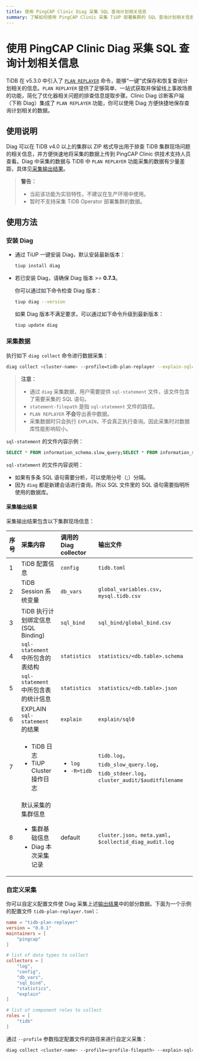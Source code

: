 ```yaml
---
title: 使用 PingCAP Clinic Diag 采集 SQL 查询计划相关信息
summary: 了解如何使用 PingCAP Clinic 采集 TiUP 部署集群的 SQL 查询计划相关信息。
---
```


# 使用 PingCAP Clinic Diag 采集 SQL 查询计划相关信息

TiDB 在 v5.3.0 中引入了 [`PLAN REPLAYER`](/sql-plan-replayer.md) 命令，能够“一键”式保存和恢复查询计划相关的信息。`PLAN REPLAYER` 提供了足够简单、一站式获取并保留线上事故场景的功能，简化了优化器相关问题的排查信息提取步骤。Clinic Diag 诊断客户端（下称 Diag）集成了 `PLAN REPLAYER` 功能，你可以使用 Diag 方便快捷地保存查询计划相关的数据。

## 使用说明

Diag 可以在 TiDB v4.0 以上的集群以 ZIP 格式导出用于排查 TiDB 集群现场问题的相关信息，并方便快速地将采集的数据上传到 PingCAP Clinic 供技术支持人员查看。Diag 中采集的数据与 TiDB 中 `PLAN REPLAYER` 功能采集的数据有少量差距，具体见[采集输出结果](#采集输出结果)。

> **警告：**
>
> - 当前该功能为实验特性，不建议在生产环境中使用。
> - 暂时不支持采集 TiDB Operator 部署集群的数据。

## 使用方法

### 安装 Diag

- 通过 TiUP 一键安装 Diag，默认安装最新版本：

    ```bash
    tiup install diag
    ```

- 若已安装 Diag，请确保 Diag 版本 >= **0.7.3**。

    你可以通过如下命令检查 Diag 版本：

    ```bash
    tiup diag --version
    ```

    如果 Diag 版本不满足要求，可以通过如下命令升级到最新版本：

    ```bash
    tiup update diag
    ```

### 采集数据

执行如下 `diag collect` 命令进行数据采集：

```bash
diag collect <cluster-name> --profile=tidb-plan-replayer --explain-sql=<statement-filepath>
```

> **注意：**
>
> - 通过 `diag` 采集数据，用户需要提供 `sql-statement` 文件，该文件包含了需要采集的 SQL 语句。
> - `statement-filepath` 是指 `sql-statement` 文件的路径。
> - `PLAN REPLAYER` **不会**导出表中数据。
> - 采集数据时只会执行 `EXPLAIN`，不会真正执行查询。因此采集时对数据库性能影响较小。

`sql-statement` 的文件内容示例：

```sql
SELECT * FROM information_schema.slow_query;SELECT * FROM information_schema.statements_summary
```

`sql-statement` 的文件内容说明：

- 如果有多条 SQL 语句需要分析，可以使用分号（;）分隔。
- 因为 `diag` 都是新建会话进行查询，所以 SQL 文件里的 SQL 语句需要指明所使用的数据库。

#### 采集输出结果

采集输出结果包含以下集群现场信息：

| 序号 | 采集内容 | 调用的 Diag collector | 输出文件 |
| :--- | :--- | :--- | :--- |
| 1 | TiDB 配置信息 | `config` | `tidb.toml` |
| 2 | TiDB Session 系统变量 | `db_vars` | `global_variables.csv`，`mysql.tidb.csv` |
| 3 | TiDB 执行计划绑定信息 (SQL Binding) | `sql_bind` | `sql_bind/global_bind.csv` |
| 4 | `sql-statement` 中所包含的表结构 | `statistics` | `statistics/<db.table>.schema` |
| 5 | `sql-statement` 中所包含表的统计信息 | `statistics` | `statistics/<db.table>.json` |
| 6 | EXPLAIN `sql-statement` 的结果 | `explain` | `explain/sql0` |
| 7 | <ul><li>TiDB 日志</li><li>TiUP Cluster 操作日志</li></ul> | <ul><li>`log`</li><li>`-R=tidb`</li></ul> | `tidb.log`，`tidb_slow_query.log`，`tidb_stdeer.log`，`cluster_audit/$auditfilename` |
| 8 | 默认采集的集群信息<ul><li>集群基础信息</li><li>Diag 本次采集记录</li></ul> | default | `cluster.json`，`meta.yaml`，`$collectid_diag_audit.log` |

### 自定义采集

你可以自定义配置文件使 Diag 采集上述[输出结果](#采集输出结果)中的部分数据。下面为一个示例的配置文件 `tidb-plan-replayer.toml`：

```toml
name = "tidb-plan-replayer"
version = "0.0.1"
maintainers = [
    "pingcap"
]

# list of data types to collect
collectors = [
    "log",
    "config",
    "db_vars",
    "sql_bind",
    "statistics",
    "explain"
]

# list of component roles to collect
roles = [
    "tidb"
]
```

通过 `--profile` 参数指定配置文件的路径来进行自定义采集：

```bash
diag collect <cluster-name> --profile=<profile-filepath> --explain-sql=<statement-filepath>
```
